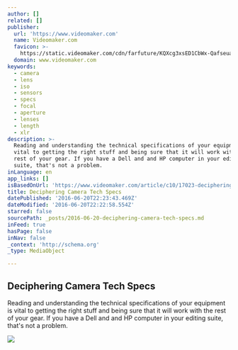 ```yaml
---
author: []
related: []
publisher:
  url: 'https://www.videomaker.com'
  name: Videomaker.com
  favicon: >-
    https://static.videomaker.com/cdn/farfuture/KQXcg3xsED1CbWx-QafseuaMJbXXSPrvRO-Br8UI2jc/mtime:1434565140/sites/videomaker.com/themes/vm_responsive/favicon.ico
  domain: www.videomaker.com
keywords:
  - camera
  - lens
  - iso
  - sensors
  - specs
  - focal
  - aperture
  - lenses
  - length
  - xlr
description: >-
  Reading and understanding the technical specifications of your equipment is
  vital to getting the right stuff and being sure that it will work with the
  rest of your gear. If you have a Dell and and HP computer in your editing
  suite, that's not a problem.
inLanguage: en
app_links: []
isBasedOnUrl: 'https://www.videomaker.com/article/c10/17023-deciphering-camera-tech-specs'
title: Deciphering Camera Tech Specs
datePublished: '2016-06-20T22:23:43.469Z'
dateModified: '2016-06-20T22:22:58.554Z'
starred: false
sourcePath: _posts/2016-06-20-deciphering-camera-tech-specs.md
inFeed: true
hasPage: false
inNav: false
_context: 'http://schema.org'
_type: MediaObject

---
```

<article style=""><h1>Deciphering Camera Tech Specs</h1><p>Reading and understanding the technical specifications of your equipment is vital to getting the right stuff and being sure that it will work with the rest of your gear. If you have a Dell and and HP computer in your editing suite, that's not a problem.</p><img src="https://static.videomaker.com/cdn/farfuture/PAJ1u2mrWepirnk11rtTCAZS6zwoRo1QmIG4izj4F3A/mtime:1466033927/sites/videomaker.com/files/video/thumbnail/2016/DJI%20Phantom%204%20-%20THUMB_SM.jpg" /></article>